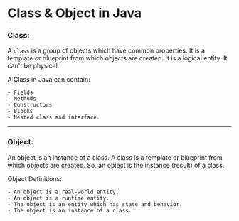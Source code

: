 # Class & Object in Java

### Class:

A `class` is a group of objects which have common properties. It is a template or blueprint from which objects are created. It is a logical entity. It can't be physical.

A Class in Java can contain:

    - Fields
    - Methods
    - Constructors
    - Blocks
    - Nested class and interface.

<hr>

### Object:

An object is an instance of a class. A class is a template or blueprint from which objects are created. So, an object is the instance (result) of a class.

Object Definitions:

    - An object is a real-world entity.
    - An object is a runtime entity.
    - The object is an entity which has state and behavior.
    - The object is an instance of a class.
